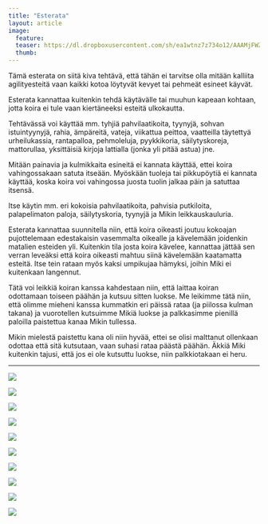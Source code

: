 ```yaml
---
title: "Esterata"
layout: article
image:
  feature:
  teaser: https://dl.dropboxusercontent.com/sh/ea1wtnz7z734o12/AAAMjFWZhmPAvpQD0bZysdJpa/aktivointi/esterata/DSC58098_-245px.jpg
  thumb:
---
```


Tämä esterata on siitä kiva tehtävä, että tähän ei tarvitse olla mitään kalliita agilityesteitä vaan kaikki kotoa löytyvät kevyet tai pehmeät esineet käyvät.

Esterata kannattaa kuitenkin tehdä käytävälle tai muuhun kapeaan kohtaan, jotta koira ei tule vaan kiertäneeksi esteitä ulkokautta. 

Tehtävässä voi käyttää mm. tyhjiä pahvilaatikoita, tyynyjä, sohvan istuintyynyjä, rahia, ämpäreitä, vateja, viikattua peittoa, vaatteilla täytettyä urheilukassia, rantapalloa, pehmoleluja, pyykkikoria, säilytyskoreja, mattorullaa, yksittäisiä kirjoja lattialla (jonka yli pitää astua) jne.

Mitään painavia ja kulmikkaita esineitä ei kannata käyttää, ettei koira vahingossakaan satuta itseään. Myöskään tuoleja tai pikkupöytiä ei kannata käyttää, koska koira voi vahingossa juosta tuolin jalkaa päin ja satuttaa itsensä.

Itse käytin mm. eri kokoisia pahvilaatikoita, pahvisia putkiloita, palapelimaton paloja, säilytyskoria, tyynyjä ja Mikin leikkauskauluria.

Esterata kannattaa suunnitella niin, että koira oikeasti joutuu kokoajan pujottelemaan edestakaisin vasemmalta oikealle ja kävelemään joidenkin matalien esteiden yli. Kuitenkin tila josta koira kävelee, kannattaa jättää sen verran leveäksi että koira oikeasti mahtuu siinä kävelemään kaatamatta esteitä. Itse tein rataan myös kaksi umpikujaa hämyksi, joihin Miki ei kuitenkaan langennut.

Tätä voi leikkiä koiran kanssa kahdestaan niin, että laittaa koiran odottamaan toiseen päähän ja kutsuu sitten luokse. Me leikimme tätä niin, että olimme mieheni kanssa kummatkin eri päissä rataa (ja piilossa kulman takana) ja vuorotellen kutsuimme Mikiä luokse ja palkkasimme pienillä paloilla paistettua kanaa Mikin tullessa.

Mikin mielestä paistettu kana oli niin hyvää, ettei se olisi malttanut ollenkaan odottaa että sitä kutsutaan, vaan suhasi rataa päästä päähän. Äkkiä Miki kuitenkin tajusi, että jos ei ole kutsuttu luokse, niin palkkiotakaan ei heru.

---

[![](https://dl.dropboxusercontent.com/sh/ea1wtnz7z734o12/AAA6P9z5Q3eaRbGxZvDpPx_Za/aktivointi/esterata/DSC58098_-800px.jpg)](https://dl.dropboxusercontent.com/sh/ea1wtnz7z734o12/AACx2X_WVTc74yMlt7cFl5h3a/aktivointi/esterata/DSC58098_.jpg)

[![](https://dl.dropboxusercontent.com/sh/ea1wtnz7z734o12/AABCUKiXbEF82UjOS_WhyZI8a/aktivointi/esterata/DSC58046-800px.jpg)](https://dl.dropboxusercontent.com/sh/ea1wtnz7z734o12/AADKVFCpaeLntoaimMwbCXZga/aktivointi/esterata/DSC58046.jpg)

[![](https://dl.dropboxusercontent.com/sh/ea1wtnz7z734o12/AAB_JJCNJ6k7pOWNyI3wpyJQa/aktivointi/esterata/DSC58047-800px.jpg)](https://dl.dropboxusercontent.com/sh/ea1wtnz7z734o12/AACPw8fATNgdXhXJgooYraIRa/aktivointi/esterata/DSC58047.jpg)

[![](https://dl.dropboxusercontent.com/sh/ea1wtnz7z734o12/AAAGtxTYI2-iggOhQPRhUiC4a/aktivointi/esterata/DSC57978-800px.jpg)](https://dl.dropboxusercontent.com/sh/ea1wtnz7z734o12/AABYHyxgy4TGk1bs6A1G18HHa/aktivointi/esterata/DSC57978.jpg)

[![](https://dl.dropboxusercontent.com/sh/ea1wtnz7z734o12/AAB-R2shFdZ1EOpFTmHBgutEa/aktivointi/esterata/DSC57985-800px.jpg)](https://dl.dropboxusercontent.com/sh/ea1wtnz7z734o12/AADdq6n3Rr2kal3aD9RRxEKYa/aktivointi/esterata/DSC57985.jpg)

[![](https://dl.dropboxusercontent.com/sh/ea1wtnz7z734o12/AADSRccmyLsYS1_nkHPb9adva/aktivointi/esterata/DSC58011-800px.jpg)](https://dl.dropboxusercontent.com/sh/ea1wtnz7z734o12/AAAYyQl6ThJSUkWS4nu6yoota/aktivointi/esterata/DSC58011.jpg)

[![](https://dl.dropboxusercontent.com/sh/ea1wtnz7z734o12/AABVnucBRvyZveW-8XIzAuA5a/aktivointi/esterata/DSC57944-800px.jpg)](https://dl.dropboxusercontent.com/sh/ea1wtnz7z734o12/AADefZRokJcyQEUv-DnxKqbOa/aktivointi/esterata/DSC57944.jpg)

[![](https://dl.dropboxusercontent.com/sh/ea1wtnz7z734o12/AAA_IVe60amLlXIjN5i8iDUHa/aktivointi/esterata/DSC57946-800px.jpg)](https://dl.dropboxusercontent.com/sh/ea1wtnz7z734o12/AAD5-sRvtlpGQTNeU2QT8yoXa/aktivointi/esterata/DSC57946.jpg)

[![](https://dl.dropboxusercontent.com/sh/ea1wtnz7z734o12/AABZtkCXYP3W0F7NUDsCXILya/aktivointi/esterata/DSC57964-800px.jpg)](https://dl.dropboxusercontent.com/sh/ea1wtnz7z734o12/AADtZizzEYiMIeGEaV4zs0JGa/aktivointi/esterata/DSC57964.jpg)

[![](https://dl.dropboxusercontent.com/sh/ea1wtnz7z734o12/AAAt1CujhoohZVCZKyDfxdyZa/aktivointi/esterata/DSC57968-800px.jpg)](https://dl.dropboxusercontent.com/sh/ea1wtnz7z734o12/AADO9fWZ_d-x5A7th5KN-dBXa/aktivointi/esterata/DSC57968.jpg)
